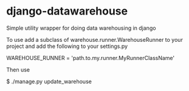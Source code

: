 django-datawarehouse
====================

Simple utility wrapper for doing data warehousing in django

To use add a subclass of warehouse.runner.WarehouseRunner to your project and 
add the following to your settings.py

WAREHOUSE_RUNNER = 'path.to.my.runner.MyRunnerClassName'

Then use 

$ ./manage.py update_warehouse 
